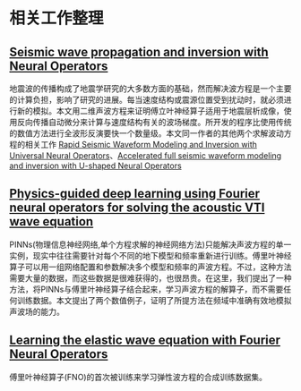 # 相关工作整理
## [Seismic wave propagation and inversion with Neural Operators](https://www.semanticscholar.org/paper/Seismic-wave-propagation-and-inversion-with-Neural-Yang-Gao/00c26749f30eac748cfb24ec22fe4fef0ac2b7e4)
   地震波的传播构成了地震学研究的大多数方面的基础，然而解决波方程是一个主要的计算负担，影响了研究的进展。每当速度结构或震源位置受到扰动时，就必须进行新的模拟。本文用二维声波方程来证明傅立叶神经算子适用于地震层析成像，使用反向传播自动微分来计算与速度结构有关的波场梯度。所开发的程序比使用传统的数值方法进行全波形反演要快一个数量级。本文同一作者的其他两个求解波动方程的相关工作
   [Rapid Seismic Waveform Modeling and Inversion with Universal Neural Operators](https://www.semanticscholar.org/paper/Rapid-Seismic-Waveform-Modeling-and-Inversion-with-Yang-Gao/91e7a1a2a1be79da3da5a003b685247dc399f079)、[Accelerated full seismic waveform modeling and inversion with U-shaped Neural Operators](https://www.semanticscholar.org/paper/ede492756350216667403ae3b289e1b2f03d7568)
## [Physics-guided deep learning using Fourier neural operators for solving the acoustic VTI wave equation](https://www.earthdoc.org/content/papers/10.3997/2214-4609.202113304)
  PINNs(物理信息神经网络,单个方程求解的神经网络方法)只能解决声波方程的单一实例，现实中往往需要针对每个不同的地下模型和频率重新进行训练。傅里叶神经算子可以用一组网络配置和参数解决多个模型和频率的声波方程。不过，这种方法需要大量的数据，而这些数据是很难获得的，也很昂贵。在这里，我们提出了一种方法，将PINNs与傅里叶神经算子结合起来，学习声波方程的解算子，而不需要任何训练数据。本文提出了两个数值例子，证明了所提方法在频域中准确有效地模拟声波场的能力。

## [Learning the elastic wave equation with Fourier Neural Operators](https://geoconvention.com/wp-content/uploads/abstracts/2022/73317-learning-the-elastic-wave-equation-with-fourier-ne.pdf)
  傅里叶神经算子(FNO)的首次被训练来学习弹性波方程的合成训练数据集。
